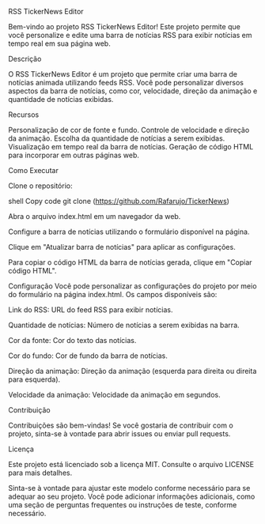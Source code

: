 RSS TickerNews Editor

Bem-vindo ao projeto RSS TickerNews Editor! Este projeto permite que você personalize e edite uma barra de notícias RSS para exibir notícias em tempo real em sua página web.

Descrição

O RSS TickerNews Editor é um projeto que permite criar uma barra de notícias animada utilizando feeds RSS. Você pode personalizar diversos aspectos da barra de notícias, como cor, velocidade, direção da animação e quantidade de notícias exibidas.

Recursos

Personalização de cor de fonte e fundo.
Controle de velocidade e direção da animação.
Escolha da quantidade de notícias a serem exibidas.
Visualização em tempo real da barra de notícias.
Geração de código HTML para incorporar em outras páginas web.

Como Executar

Clone o repositório:

shell
Copy code
git clone (https://github.com/Rafarujo/TickerNews)

Abra o arquivo index.html em um navegador da web.

Configure a barra de notícias utilizando o formulário disponível na página.

Clique em "Atualizar barra de notícias" para aplicar as configurações.

Para copiar o código HTML da barra de notícias gerada, clique em "Copiar código HTML".

Configuração
Você pode personalizar as configurações do projeto por meio do formulário na página index.html. Os campos disponíveis são:

Link do RSS: URL do feed RSS para exibir notícias.

Quantidade de notícias: Número de notícias a serem exibidas na barra.

Cor da fonte: Cor do texto das notícias.

Cor do fundo: Cor de fundo da barra de notícias.

Direção da animação: Direção da animação (esquerda para direita ou direita para esquerda).

Velocidade da animação: Velocidade da animação em segundos.

Contribuição

Contribuições são bem-vindas! Se você gostaria de contribuir com o projeto, sinta-se à vontade para abrir issues ou enviar pull requests.

Licença

Este projeto está licenciado sob a licença MIT. Consulte o arquivo LICENSE para mais detalhes.

Sinta-se à vontade para ajustar este modelo conforme necessário para se adequar ao seu projeto. 
Você pode adicionar informações adicionais, como uma seção de perguntas frequentes ou instruções de teste, conforme necessário.
